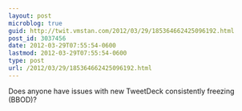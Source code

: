 ```yaml
---
layout: post
microblog: true
guid: http://twit.vmstan.com/2012/03/29/185364662425096192.html
post_id: 3037456
date: 2012-03-29T07:55:54-0600
lastmod: 2012-03-29T07:55:54-0600
type: post
url: /2012/03/29/185364662425096192.html
---
```

Does anyone have issues with new TweetDeck consistently freezing (BBOD)?
